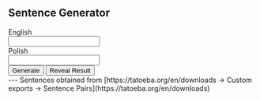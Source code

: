 


<article class="md-content__inner md-typeset">
   <h1>Sentence Generator</h1>
   <p>
      <link href="https://stackpath.bootstrapcdn.com/bootstrap/4.1.3/css/bootstrap.min.css" rel="stylesheet">
   </p>
   <div>
      <div class="form-group row">
         <label class="col-2 col-form-label" for="text">English</label>
         <div class="col-10">
            <input class="form-control" id="txt_english" name="text" type="text" data-np-checked="1">
         </div>
      </div>
      <div class="form-group row">
         <label class="col-2 col-form-label" for="text1">Polish</label>
         <div class="col-10">
            <input class="form-control" id="txt_polish" name="text1" type="text" data-np-checked="1">
         </div>
      </div>
      <div class="form-group row">
         <div class="offset-4 col-8">
            <button class="btn btn-primary" name="submit" onclick="generateSentence()" type="submit">Generate</button>
            <button class="btn btn-primary" name="submit" onclick="reveal_result()" type="submit">Reveal Result</button>
         </div>
      </div>
   </div>
</article>
 ---
Sentences obtained from [https://tatoeba.org/en/downloads -> Custom exports -> Sentence Pairs](https://tatoeba.org/en/downloads)
